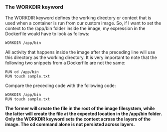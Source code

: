 ### The WORKDIR keyword

The WORKDIR keyword defines the working directory or context that is used when a container is run from our custom image. So, if I want to set the context to the /app/bin folder inside the image, my expression in the Dockerfile would have to look as follows:

```
WORKDIR /app/bin
```

All activity that happens inside the image after the preceding line will use this directory as the working directory. It is very important to note that the following two snippets from a Dockerfile are not the same:

```
RUN cd /app/bin
RUN touch sample.txt
```

Compare the preceding code with the following code:

```
WORKDIR /app/bin
RUN touch sample.txt
```

**The former will create the file in the root of the image filesystem, while the latter will create the file at the expected location in the /app/bin folder. Only the WORKDIR keyword sets the context across the layers of the image. The cd command alone is not persisted across layers.**

